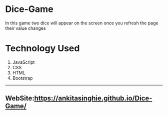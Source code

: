 # Dice-Game
In this game two dice will appear on the screen once you refresh the page their value changes 
# Technology Used
1. JavaScript
2. CSS
3. HTML
4. Bootstrap
***
## WebSite:https://ankitasinghie.github.io/Dice-Game/
